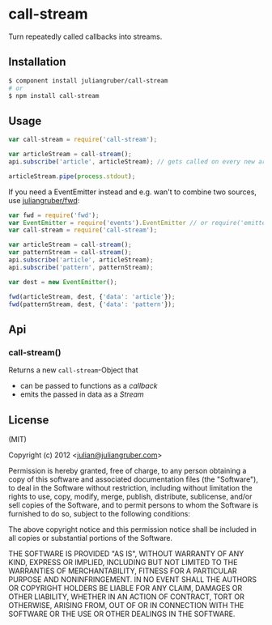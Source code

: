 
call-stream
===========

Turn repeatedly called callbacks into streams.

Installation
------------

```bash
$ component install juliangruber/call-stream
# or
$ npm install call-stream
```

Usage
-----

```javascript
var call-stream = require('call-stream');

var articleStream = call-stream();
api.subscribe('article', articleStream); // gets called on every new article

articleStream.pipe(process.stdout);
```

If you need a EventEmitter instead and e.g. wan't to combine two sources, use [juliangruber/fwd](https://github.com/juliangruber/fwd):

```javascript
var fwd = require('fwd');
var EventEmitter = require('events').EventEmitter // or require('emitter')
var call-stream = require('call-stream');

var articleStream = call-stream();
var patternStream = call-stream();
api.subscribe('article', articleStream); 
api.subscribe('pattern', patternStream); 

var dest = new EventEmitter();

fwd(articleStream, dest, {'data': 'article'});
fwd(patternStream, dest, {'data': 'pattern'});

```

Api
---

### call-stream()

Returns a new `call-stream`-Object that

* can be passed to functions as a _callback_
* emits the passed in data as a _Stream_

License
-------

(MIT)

Copyright (c) 2012 &lt;julian@juliangruber.com&gt;

Permission is hereby granted, free of charge, to any person obtaining a copy of this software and associated documentation files (the "Software"), to deal in the Software without restriction, including without limitation the rights to use, copy, modify, merge, publish, distribute, sublicense, and/or sell copies of the Software, and to permit persons to whom the Software is furnished to do so, subject to the following conditions:

The above copyright notice and this permission notice shall be included in all copies or substantial portions of the Software.

THE SOFTWARE IS PROVIDED "AS IS", WITHOUT WARRANTY OF ANY KIND, EXPRESS OR IMPLIED, INCLUDING BUT NOT LIMITED TO THE WARRANTIES OF MERCHANTABILITY, FITNESS FOR A PARTICULAR PURPOSE AND NONINFRINGEMENT. IN NO EVENT SHALL THE AUTHORS OR COPYRIGHT HOLDERS BE LIABLE FOR ANY CLAIM, DAMAGES OR OTHER LIABILITY, WHETHER IN AN ACTION OF CONTRACT, TORT OR OTHERWISE, ARISING FROM, OUT OF OR IN CONNECTION WITH THE SOFTWARE OR THE USE OR OTHER DEALINGS IN THE SOFTWARE.
